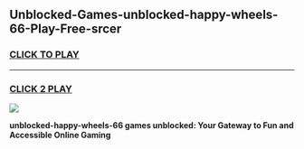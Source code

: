 
## Unblocked-Games-unblocked-happy-wheels-66-Play-Free-srcer
<h3>
<a href="https://premium76.site?title=unblocked-happy-wheels-66&ref=23A">CLICK TO PLAY</a></h3>
<hr>

<h3>
<a href="https://premium76.site?title=unblocked-happy-wheels-66&ref=23A">CLICK 2 PLAY</a>
  
</h3>

<a href="https://premium76.site?title=unblocked-happy-wheels-66&ref=23A"><img src="https://clearcache.store/games.png"></a>


**unblocked-happy-wheels-66 games unblocked: Your Gateway to Fun and Accessible Online Gaming**
